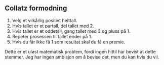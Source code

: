 ## Collatz formodning

1. Velg et vilkårlig positivt helttall. 
2. Hvis tallet er et partall, del tallet med 2. 
3. Hvis tallet er et oddetall, gang tallet med 3 og pluss på 1. 
4. Repeter prosessen til tallet ender på 1.
5. Hvis du får ikke få 1 som resultat skal du få en premie.  

Dette er et uløst matematisk problem, 
fordi ingen hittil har bevist at dette stemmer. 
Jeg har ingen ambisjon om å bevise det, men du kan hvis du vil.
